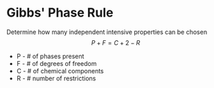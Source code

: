 # Gibbs' Phase Rule
Determine how many independent intensive properties can be chosen
$$P + F = C+2 -R$$
- P - # of phases present
- F - # of degrees of freedom
- C - # of chemical components
- R - # number of restrictions

